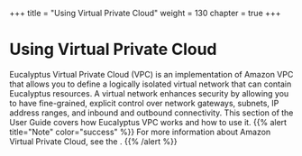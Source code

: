 +++
title = "Using Virtual Private Cloud"
weight = 130
chapter = true
+++


# Using Virtual Private Cloud
Eucalyptus Virtual Private Cloud (VPC) is an implementation of Amazon VPC that allows you to define a logically isolated virtual network that can contain Eucalyptus resources. A virtual network enhances security by allowing you to have fine-grained, explicit control over network gateways, subnets, IP address ranges, and inbound and outbound connectivity. This section of the User Guide covers how Eucalyptus VPC works and how to use it.
{{% alert title="Note" color="success" %}}
For more information about Amazon Virtual Private Cloud, see the . 
{{% /alert %}}



